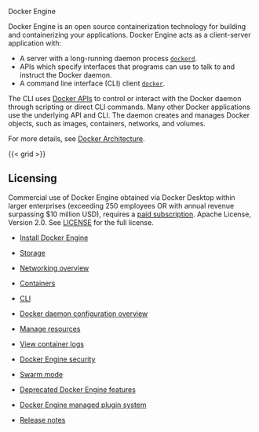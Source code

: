 Docker Engine


Docker Engine is an open source containerization technology for building and
containerizing your applications. Docker Engine acts as a client-server
application with:

- A server with a long-running daemon process
  [`dockerd`](/reference/cli/dockerd).
- APIs which specify interfaces that programs can use to talk to and instruct
  the Docker daemon.
- A command line interface (CLI) client
  [`docker`](/reference/cli/docker/).

The CLI uses [Docker APIs](/reference/api/engine/_index.md) to control or interact with the Docker
daemon through scripting or direct CLI commands. Many other Docker applications
use the underlying API and CLI. The daemon creates and manages Docker objects,
such as images, containers, networks, and volumes.

For more details, see
[Docker Architecture](/get-started/docker-overview.md#docker-architecture).

{{< grid >}}

## Licensing

Commercial use of Docker Engine obtained via Docker Desktop
within larger enterprises (exceeding 250 employees OR with annual revenue surpassing
$10 million USD), requires a [paid subscription](https://www.docker.com/pricing/).
Apache License, Version 2.0. See [LICENSE](https://github.com/moby/moby/blob/master/LICENSE) for the full license.



- [Install Docker Engine](https://docs.docker.com/engine/install/)

- [Storage](https://docs.docker.com/engine/storage/)

- [Networking overview](https://docs.docker.com/engine/network/)

- [Containers](https://docs.docker.com)

- [CLI](https://docs.docker.com)

- [Docker daemon configuration overview](https://docs.docker.com/engine/daemon/)

- [Manage resources](https://docs.docker.com)

- [View container logs](https://docs.docker.com/engine/logging/)

- [Docker Engine security](https://docs.docker.com/engine/security/)

- [Swarm mode](https://docs.docker.com/engine/swarm/)

- [Deprecated Docker Engine features](https://docs.docker.com/engine/deprecated/)

- [Docker Engine managed plugin system](https://docs.docker.com/engine/extend/)

- [Release notes](https://docs.docker.com)

